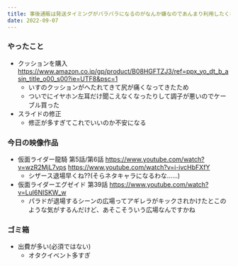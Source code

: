 ```yaml
---
title: 事後通販は発送タイミングがバラバラになるのがなんか嫌なのであんまり利用したくない(再販がない場合は仕方ない)
date: 2022-09-07
---
```


### やったこと
+ クッションを購入 <https://www.amazon.co.jp/gp/product/B08HGFTZJ3/ref=ppx_yo_dt_b_asin_title_o00_s00?ie=UTF8&psc=1>
  + いすのクッションがへたれてきて尻が痛くなってきたため
  + ついでにイヤホン左耳だけ聞こえなくなったりして調子が悪いのでケーブル買った
+ スライドの修正
  + 修正が多すぎてこれでいいのか不安になる

### 今日の映像作品
+ 仮面ライダー龍騎 第5話/第6話 <https://www.youtube.com/watch?v=wzR2MjL7vps> <https://www.youtube.com/watch?v=i-ivcHbFXfY>
  + シザース退場早くね??(そらネタキャラになるわな……)
+ 仮面ライダーエグゼイド 第39話 <https://www.youtube.com/watch?v=Lul6NISKW_w>
  + パラドが退場するシーンの広場ってアギレラがキックされかけたとこのような気がするんだけど、あそこそういう広場なんですかね

### ゴミ箱
+ 出費が多い(必須ではない)
  + オタクイベント多すぎ
